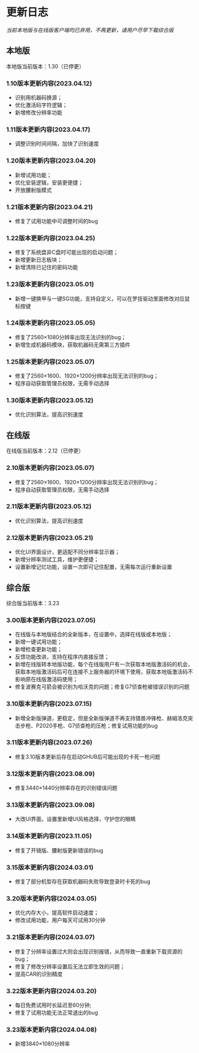 # 更新日志
_当前本地版与在线版客户端均已弃用，不再更新，请用户尽早下载综合版_
## 本地版
本地版当前版本：1.30（已停更）
### 1.10版本更新内容(2023.04.12)
- 识别用机器码换源；
- 优化激活码字符逻辑；
- 新增修改分辨率功能

### 1.11版本更新内容(2023.04.17)
- 调整识别时间间隔，加快了识别速度

### 1.20版本更新内容(2023.04.20)
- 新增试用功能；
- 优化安装逻辑，安装更便捷；
- 开放腰射版模式

### 1.21版本更新内容(2023.04.21)
- 修复了试用功能中可调整时间的bug

### 1.22版本更新内容(2023.04.25)
- 修复了系统盘非C盘时可能出现的启动问题；
- 新增更新日志板块；
- 新增清除已记住的密码功能

### 1.23版本更新内容(2023.05.01)
- 新增一键换甲与一键SG功能，支持自定义，可以在罗技驱动里面修改对应鼠标按键

### 1.24版本更新内容(2023.05.05)
- 修复了2560×1080分辨率出现无法识别的bug；
- 新增生成机器码模块，获取机器码无需第三方插件

### 1.25版本更新内容(2023.05.07)
- 修复了2560×1600、1920×1200分辨率出现无法识别的bug；
- 程序自动获取管理员权限，无需手动选择

### 1.30版本更新内容(2023.05.12)
- 优化识别算法，提高识别速度

## 在线版
在线版当前版本：2.12（已停更）
### 2.10版本更新内容(2023.05.07)
- 修复了2560×1600、1920×1200分辨率出现无法识别的bug；
- 程序自动获取管理员权限，无需手动选择

### 2.11版本更新内容(2023.05.12)
- 优化识别算法，提高识别速度

### 2.12版本更新内容(2023.05.21)
- 优化UI界面设计，更适配不同分辨率显示器；
- 新增分辨率测试工具，维护更便捷；
- 设置新增记忆功能，设置一次即可记住配置，无需每次运行重新设置

## 综合版
综合版当前版本：3.23
### 3.00版本更新内容(2023.07.05)
- 在线版与本地版结合的全新版本，在设置中，选择在线版或本地版；
- 新增一键试用功能；
- 新增检查更新功能；
- 反馈功能改进，支持在程序内直接反馈；
- 新增在线版转本地版功能，每个在线版用户有一次获取本地版激活码的机会，获取本地版激活码后可在连接不上服务器的环境下使用，获取本地版激活码不影响原在线版激活码使用；
- 修复波赛克弓箭会被识别为哈沃克的问题；修复G7侦查枪被错误识别的问题

### 3.10版本更新内容(2023.07.15)
- 新增全新版弹道，更稳定，但是全新版弹道不再支持猎兽冲锋枪、赫姆洛克突击步枪、P2020手枪、G7侦查枪的压枪；修复试用功能的bug

### 3.11版本更新内容(2023.07.26)
- 修复3.10版本更新后存在启动GHUB后可能出现的卡死一枪问题

### 3.12版本更新内容(2023.08.09)
- 修复3440×1440分辨率存在的识别错误问题

### 3.13版本更新内容(2023.09.08)
- 大改UI界面，设置里新增UI风格选择，守护您的眼睛

### 3.14版本更新内容(2023.11.05)
- 修复了开镜版、腰射版更新错误的bug

### 3.15版本更新内容(2024.03.01)
- 修复了部分机型存在获取机器码失败导致登录时卡死的bug

### 3.20版本更新内容(2024.03.05)
- 优化内存大小，提高软件启动速度；
- 修改试用功能，用户每天可试用30分钟

### 3.21版本更新内容(2024.03.07)
- 修复了分辨率设置过大则会出现识别报错，从而导致一直重新下载资源的bug；
- 修复了修改分辨率设置后无法立即生效的问题；
- 提高CAR的识别精度

### 3.22版本更新内容(2024.03.20)
- 每日免费试用时长延迟至60分钟;
- 修复了试用功能无法正常退出的bug

### 3.23版本更新内容(2024.04.08)
- 新增3840×1080分辨率